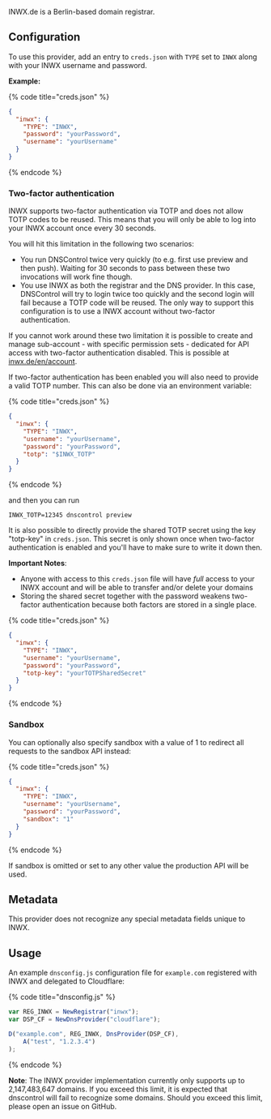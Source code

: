 INWX.de is a Berlin-based domain registrar.

## Configuration

To use this provider, add an entry to `creds.json` with `TYPE` set to `INWX`
along with your INWX username and password.

**Example:**

{% code title="creds.json" %}
```json
{
  "inwx": {
    "TYPE": "INWX",
    "password": "yourPassword",
    "username": "yourUsername"
  }
}
```
{% endcode %}

### Two-factor authentication

INWX supports two-factor authentication via TOTP and does not allow TOTP codes to be reused. This means that you will only be able to log into your INWX account once every 30 seconds.

You will hit this limitation in the following two scenarios:

* You run DNSControl twice very quickly (to e.g. first use preview and then push). Waiting for 30 seconds to pass between these two invocations will work fine though.
* You use INWX as both the registrar and the DNS provider. In this case, DNSControl will try to login twice too quickly and the second login will fail because a TOTP code will be reused. The only way to support this configuration is to use a INWX account without two-factor authentication.

If you cannot work around these two limitation it is possible to create and manage sub-account - with specific permission sets - dedicated for API access with two-factor
authentication disabled. This is possible at [inwx.de/en/account](https://www.inwx.de/en/account).

If two-factor authentication has been enabled you will also need to provide a valid TOTP number.
This can also be done via an environment variable:

{% code title="creds.json" %}
```json
{
  "inwx": {
    "TYPE": "INWX",
    "username": "yourUsername",
    "password": "yourPassword",
    "totp": "$INWX_TOTP"
  }
}
```
{% endcode %}

and then you can run

```shell
INWX_TOTP=12345 dnscontrol preview
```

It is also possible to directly provide the shared TOTP secret using the key "totp-key" in `creds.json`.
This secret is only shown once when two-factor authentication is enabled and you'll have to make sure to write it down then.

**Important Notes**:
* Anyone with access to this `creds.json` file will have *full* access to your INWX account and will be able to transfer and/or delete your domains
* Storing the shared secret together with the password weakens two-factor authentication because both factors are stored in a single place.

{% code title="creds.json" %}
```json
{
  "inwx": {
    "TYPE": "INWX",
    "username": "yourUsername",
    "password": "yourPassword",
    "totp-key": "yourTOTPSharedSecret"
  }
}
```
{% endcode %}

### Sandbox
You can optionally also specify sandbox with a value of 1 to redirect all requests to the sandbox API instead:

{% code title="creds.json" %}
```json
{
  "inwx": {
    "TYPE": "INWX",
    "username": "yourUsername",
    "password": "yourPassword",
    "sandbox": "1"
  }
}
```
{% endcode %}

If sandbox is omitted or set to any other value the production API will be used.

## Metadata
This provider does not recognize any special metadata fields unique to INWX.

## Usage
An example `dnsconfig.js` configuration file
for `example.com` registered with INWX
and delegated to Cloudflare:

{% code title="dnsconfig.js" %}
```javascript
var REG_INWX = NewRegistrar("inwx");
var DSP_CF = NewDnsProvider("cloudflare");

D("example.com", REG_INWX, DnsProvider(DSP_CF),
    A("test", "1.2.3.4")
);
```
{% endcode %}

**Note**: The INWX provider implementation currently only supports up to 2,147,483,647 domains. If you exceed
this limit, it is expected that dnscontrol will fail to recognize some domains. Should you exceed this
limit, please open an issue on GitHub.
